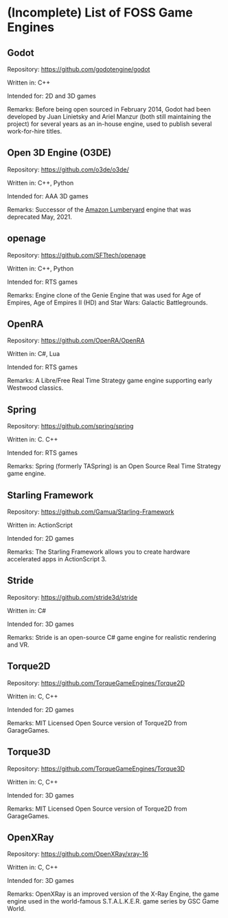 # (Incomplete) List of FOSS Game Engines

## Godot

Repository: https://github.com/godotengine/godot

Written in: C++

Intended for: 2D and 3D games

Remarks: Before being open sourced in February 2014, Godot had been developed by Juan Linietsky and Ariel Manzur (both still maintaining the project) for several years as an in-house engine, used to publish several work-for-hire titles.

## Open 3D Engine (O3DE)

Repository: https://github.com/o3de/o3de/

Written in: C++, Python

Intended for: AAA 3D games

Remarks: Successor of the [Amazon Lumberyard](https://github.com/aws/lumberyard) engine that was deprecated May, 2021.

## openage

Repository: https://github.com/SFTtech/openage

Written in: C++, Python

Intended for: RTS games

Remarks: Engine clone of the Genie Engine that was used for Age of Empires, Age of Empires II (HD) and Star Wars: Galactic Battlegrounds.

## OpenRA

Repository: https://github.com/OpenRA/OpenRA

Written in: C#, Lua

Intended for: RTS games

Remarks: A Libre/Free Real Time Strategy game engine supporting early Westwood classics.

## Spring

Repository: https://github.com/spring/spring

Written in: C. C++

Intended for: RTS games

Remarks: Spring (formerly TASpring) is an Open Source Real Time Strategy game engine.

## Starling Framework

Repository: https://github.com/Gamua/Starling-Framework

Written in: ActionScript

Intended for: 2D games

Remarks: The Starling Framework allows you to create hardware accelerated apps in ActionScript 3.

## Stride

Repository: https://github.com/stride3d/stride

Written in: C#

Intended for: 3D games

Remarks: Stride is an open-source C# game engine for realistic rendering and VR.

## Torque2D

Repository: https://github.com/TorqueGameEngines/Torque2D

Written in: C, C++

Intended for: 2D games

Remarks: MIT Licensed Open Source version of Torque2D from GarageGames.

## Torque3D

Repository: https://github.com/TorqueGameEngines/Torque3D

Written in: C, C++

Intended for: 3D games

Remarks: MIT Licensed Open Source version of Torque2D from GarageGames.

## OpenXRay

Repository: https://github.com/OpenXRay/xray-16

Written in: C, C++

Intended for: 3D games

Remarks: OpenXRay is an improved version of the X-Ray Engine, the game engine used in the world-famous S.T.A.L.K.E.R. game series by GSC Game World.
